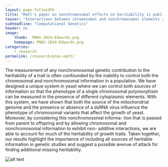 ```yaml
---
layout: page-fullwidth
title: "Matt's paper on nonchromosomal effects on heritability is published in PNAS"
teaser: "Interactions between chromosomal and nonchromosomal elements reveal missing heritability"
subheadline: "Computational Genetics"
header: no
image:
    thumb:  PNAS-2014-Edwards.png
    homepage: PNAS-2014-Edwards.png
categories:
    - research
permalink: /research/pnas-matt/
---
```



The measurement of any nonchromosomal genetic contribution to the heritability of a trait is often confounded by the inability to control both the chromosomal and nonchromosomal information in a population. We have designed a unique system in yeast where we can control both sources of information so that the phenotype of a single chromosomal polymorphism can be measured in the presence of different cytoplasmic elements. With this system, we have shown that both the source of the mitochondrial genome and the presence or absence of a dsRNA virus influence the phenotype of chromosomal variants that affect the growth of yeast. Moreover, by considering this nonchromosomal informa- tion that is passed from parent to offspring and by allowing chromosomal and nonchromosomal information to exhibit non- additive interactions, we are able to account for much of the heritability of growth traits. Taken together, our results highlight the importance of including all sources of heritable information in genetic studies and suggest a possible avenue of attack for finding additional missing heritability.

![alt text]({{site.url}}/images/PNAS-2014-Edwards.png)